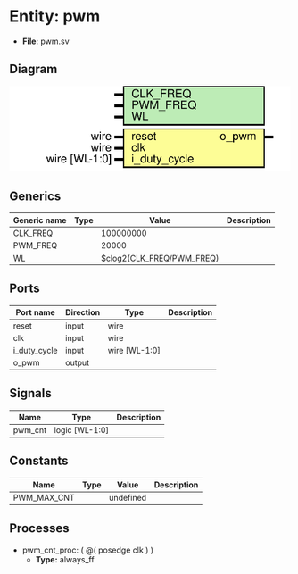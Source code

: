 # Entity: pwm 

- **File**: pwm.sv
## Diagram

![Diagram](pwm.svg "Diagram")
## Generics

| Generic name | Type | Value                     | Description |
| ------------ | ---- | ------------------------- | ----------- |
| CLK_FREQ     |      | 100000000                 |             |
| PWM_FREQ     |      | 20000                     |             |
| WL           |      | $clog2(CLK_FREQ/PWM_FREQ) |             |
## Ports

| Port name    | Direction | Type           | Description |
| ------------ | --------- | -------------- | ----------- |
| reset        | input     | wire           |             |
| clk          | input     | wire           |             |
| i_duty_cycle | input     | wire  [WL-1:0] |             |
| o_pwm        | output    |                |             |
## Signals

| Name    | Type           | Description |
| ------- | -------------- | ----------- |
| pwm_cnt | logic [WL-1:0] |             |
## Constants

| Name        | Type | Value     | Description |
| ----------- | ---- | --------- | ----------- |
| PWM_MAX_CNT |      | undefined |             |
## Processes
- pwm_cnt_proc: ( @( posedge clk ) )
  - **Type:** always_ff
